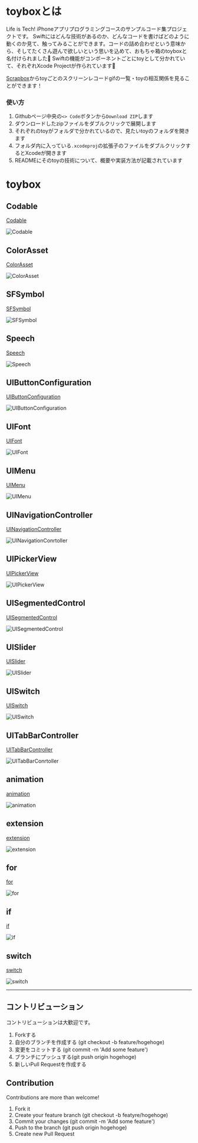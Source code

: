 # toyboxとは
Life is Tech! iPhoneアプリプログラミングコースのサンプルコード集プロジェクトです。
Swiftにはどんな技術があるのか、どんなコードを書けばどのように動くのか見て、触ってみることができます。コードの詰め合わせという意味から、そしてたくさん遊んで欲しいという思いを込めて、おもちゃ箱のtoyboxと名付けられました🎉
Swiftの機能がコンポーネントごとにtoyとして分かれていて、それぞれXcode Projectが作られています👀  

[Scrapbox](https://scrapbox.io/toybox-ios/)からtoyごとのスクリーンレコードgifの一覧・toyの相互関係を見ることができます！

### 使い方
1. Githubページ中央の`<> Code`ボタンから`Download ZIP`します
2. ダウンロードしたzipファイルをダブルクリックで展開します
3. それぞれのtoyがフォルダで分かれているので、見たいtoyのフォルダを開きます
4. フォルダ内に入っている`.xcodeproj`の拡張子のファイルをダブルクリックするとXcodeが開きます
5. READMEにそのtoyの技術について、概要や実装方法が記載されています

# toybox

## Codable
[Codable](https://github.com/lifeistech/toybox/tree/main/Codable)

![Codable](Codable/Codable.gif)

## ColorAsset
[ColorAsset](https://github.com/lifeistech/toybox/tree/main/ColorAsset)

![ColorAsset](ColorAsset/ColorAsset.png)

## SFSymbol
[SFSymbol](https://github.com/lifeistech/toybox/tree/main/SFSymbol)

![SFSymbol](SFSymbol/SFSymbol.png)

## Speech
[Speech](https://github.com/lifeistech/toybox/tree/main/Speech)

![Speech](Speech/Speech.png)

## UIButtonConfiguration
[UIButtonConfiguration](https://github.com/lifeistech/toybox/tree/main/UIButtonConfiguration)

![UIButtonConfiguration](UIButtonConfiguration/UIButtonConfiguration.gif)

## UIFont
[UIFont](https://github.com/lifeistech/toybox/tree/main/UIFont)

![UIFont](UIFont/UIFont.png)

## UIMenu
[UIMenu](https://github.com/lifeistech/toybox/tree/main/UIMenu)

![UIMenu](UIMenu/UIMenu.gif)

## UINavigationController
[UINavigationController](https://github.com/lifeistech/toybox/tree/main/UINavigationConrtoller)

![UINavigationConrtoller](UINavigationController/UINavigationController.gif)

## UIPickerView
[UIPickerView](https://github.com/lifeistech/toybox/tree/main/UIPickerView)

![UIPickerView](UIPickerView/UIPickerView.gif)

## UISegmentedControl
[UISegmentedControl](https://github.com/lifeistech/toybox/tree/main/UISegmentedControl)

![UISegmentedControl](UISegmentedControl/UISegmentedControl.gif)

## UISlider
[UISlider](https://github.com/lifeistech/toybox/tree/main/UISlider)

![UISlider](UISlider/UISlider.gif)

## UISwitch
[UISwitch](https://github.com/lifeistech/toybox/tree/main/UISwitch)

![UISwitch](UISwitch/UISwitch.gif)

## UITabBarController
[UITabBarController](https://github.com/lifeistech/toybox/tree/main/UITabBarController)

![UITabBarConrtoller](UITabBarController/UITabBarController.gif)

## animation
[animation](https://github.com/lifeistech/toybox/tree/main/animation)

![animation](animation/animation.gif)

## extension
[extension](https://github.com/lifeistech/toybox/tree/main/extension)

![extension](extension/extension.gif)

## for
[for](https://github.com/lifeistech/toybox/tree/main/for)

![for](for/for.gif)

## if
[if](https://github.com/lifeistech/toybox/tree/main/if)

![if](if/if.gif)

## switch
[switch](https://github.com/lifeistech/toybox/tree/main/switch)

![switch](switch/switch.gif)

---------------------------------------

## コントリビューション
コントリビューションは大歓迎です。

1. Forkする
2. 自分のブランチを作成する (git checkout -b feature/hogehoge)
3. 変更をコミットする (git commit -m 'Add some feature')
4. ブランチにプッシュする(git push origin hogehoge)
5. 新しいPull Requestを作成する

## Contribution
Contributions are more than welcome!

1. Fork it
2. Create your feature branch (git checkout -b featyre/hogehoge)
3. Commit your changes (git commit -m 'Add some feature')
4. Push to the branch (git push origin hogehoge)
5. Create new Pull Request
